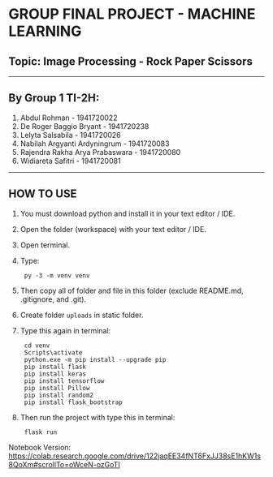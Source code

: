 # **GROUP FINAL PROJECT - MACHINE LEARNING**
## Topic: Image Processing - Rock Paper Scissors
---
## By Group 1 TI-2H: 
1. Abdul Rohman - 1941720022
2. De Roger Baggio Bryant - 1941720238
3. Lelyta Salsabila - 1941720026
4. Nabilah Argyanti Ardyningrum - 1941720083
5. Rajendra Rakha Arya Prabaswara - 1941720080
6. Widiareta Safitri - 1941720081
---

## **HOW TO USE**

1. You must download python and install it in your text editor / IDE.
2. Open the folder (workspace) with your text editor / IDE.
3. Open terminal.
4. Type: 

        py -3 -m venv venv
5. Then copy all of folder and file in this folder (exclude README.md, .gitignore, and .git).
6. Create folder `uploads` in static folder.
7. Type this again in terminal: 

        cd venv
        Scripts\activate
        python.exe -m pip install --upgrade pip
        pip install flask
        pip install keras
        pip install tensorflow
        pip install Pillow
        pip install random2
        pip install flask_bootstrap
8. Then run the project with type this in terminal:
   
        flask run

Notebook Version: https://colab.research.google.com/drive/122jaqEE34fNT6FxJJ38sE1hKW1s8QoXm#scrollTo=oWceN-ozGoTI 
